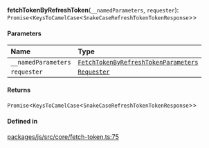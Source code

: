 **fetchTokenByRefreshToken**(`__namedParameters`, `requester`): `Promise`<`KeysToCamelCase`<`SnakeCaseRefreshTokenTokenResponse`\>\>

#### Parameters

| Name                | Type                                                                                   |
| :------------------ | :------------------------------------------------------------------------------------- |
| `__namedParameters` | [`FetchTokenByRefreshTokenParameters`](../types/FetchTokenByRefreshTokenParameters.md) |
| `requester`         | [`Requester`](../types/Requester.md)                                                   |

#### Returns

`Promise`<`KeysToCamelCase`<`SnakeCaseRefreshTokenTokenResponse`\>\>

#### Defined in

[packages/js/src/core/fetch-token.ts:75](https://github.com/fastlogs-docs.khulnasoft.com/js/blob/f0f78e6/packages/js/src/core/fetch-token.ts#L75)
